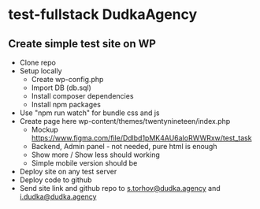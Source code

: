 # test-fullstack DudkaAgency

## Create simple test site on WP

* Clone repo
* Setup locally
    * Create wp-config.php
    * Import DB (db.sql)
    * Install composer dependencies
    * Install npm packages
* Use "npm run watch" for bundle css and js
* Create page here wp-content/themes/twentynineteen/index.php
    * Mockup https://www.figma.com/file/Ddlbd1pMK4AU6aIoRWWRxw/test_task
    * Backend, Admin panel - not needed, pure html is enough
    * Show more / Show less should working
    * Simple mobile version should be
* Deploy site on any test server
* Deploy code to github
* Send site link and github repo to s.torhov@dudka.agency and i.dudka@dudka.agency
